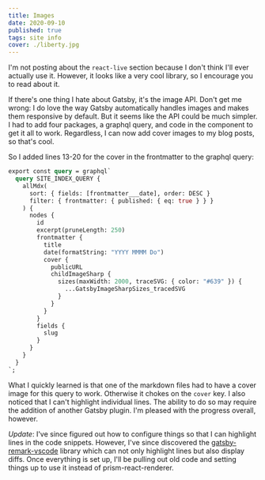 ```yaml
---
title: Images
date: 2020-09-10
published: true
tags: site info
cover: ./liberty.jpg
---
```


I'm not posting about the `react-live` section because I don't think I'll ever actually use it. However, it looks like a very cool library, so I encourage you to read about it.

If there's one thing I hate about Gatsby, it's the image API. Don't get me wrong: I do love the way Gatsby automatically handles images and makes them responsive by default. But it seems like the API could be much simpler. I had to add four packages, a graphql query, and code in the component to get it all to work. Regardless, I can now add cover images to my blog posts, so that's cool.

So I added lines 13-20 for the cover in the frontmatter to the graphql query:

```graphql
export const query = graphql`
  query SITE_INDEX_QUERY {
    allMdx(
      sort: { fields: [frontmatter___date], order: DESC }
      filter: { frontmatter: { published: { eq: true } } }
    ) {
      nodes {
        id
        excerpt(pruneLength: 250)
        frontmatter {
          title
          date(formatString: "YYYY MMMM Do")
          cover {
            publicURL
            childImageSharp {
              sizes(maxWidth: 2000, traceSVG: { color: "#639" }) {
                ...GatsbyImageSharpSizes_tracedSVG
              }
            }
          }
        }
        fields {
          slug
        }
      }
    }
  }
`;
```

What I quickly learned is that one of the markdown files had to have a cover image for this query to work. Otherwise it chokes on the `cover` key. I also noticed that I can't highlight individual lines. The ability to do so may require the addition of another Gatsby plugin. I'm pleased with the progress overall, however.

_Update_: I've since figured out how to configure things so that I can highlight lines in the code snippets. However, I've since discovered the [gatsby-remark-vscode](https://www.gatsbyjs.org/packages/gatsby-remark-vscode/) library which can not only highlight lines but also display diffs. Once everything is set up, I'll be pulling out old code and setting things up to use it instead of prism-react-renderer.
